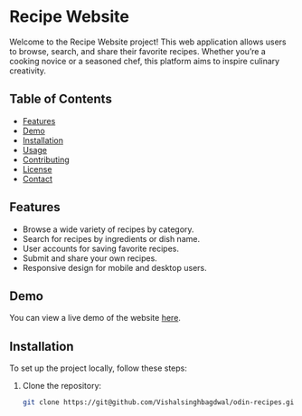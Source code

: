 # Recipe Website

Welcome to the Recipe Website project! This web application allows users to browse, search, and share their favorite recipes. Whether you’re a cooking novice or a seasoned chef, this platform aims to inspire culinary creativity.

## Table of Contents

- [Features](#features)
- [Demo](#demo)
- [Installation](#installation)
- [Usage](#usage)
- [Contributing](#contributing)
- [License](#license)
- [Contact](#contact)

## Features

- Browse a wide variety of recipes by category.
- Search for recipes by ingredients or dish name.
- User accounts for saving favorite recipes.
- Submit and share your own recipes.
- Responsive design for mobile and desktop users.

## Demo

You can view a live demo of the website [here](https://example.com).

## Installation

To set up the project locally, follow these steps:

1. Clone the repository:

   ```bash
   git clone https://git@github.com/Vishalsinghbagdwal/odin-recipes.git
